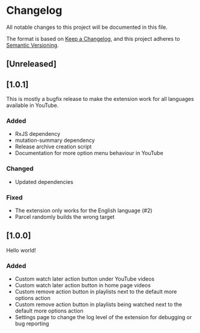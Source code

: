 # Changelog

All notable changes to this project will be documented in this file.

The format is based on [Keep a Changelog](https://keepachangelog.com/en/1.0.0/),
and this project adheres
to [Semantic Versioning](https://semver.org/spec/v2.0.0.html).

## [Unreleased]

## [1.0.1]

This is mostly a bugfix release to make the extension work for all languages
available in YouTube.

### Added

- RxJS dependency
- mutation-summary dependency
- Release archive creation script
- Documentation for more option menu behaviour in YouTube

### Changed

- Updated dependencies

### Fixed

- The extension only works for the English language (#2)
- Parcel randomly builds the wrong target

## [1.0.0]

Hello world!

### Added

- Custom watch later action button under YouTube videos
- Custom watch later action button in home page videos
- Custom remove action button in playlists next to the default more options
  action
- Custom remove action button in playlists being watched next to the default
  more options action
- Settings page to change the log level of the extension for debugging or
  bug reporting